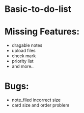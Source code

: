 # Basic-to-do-list

# Missing Features:
- dragable notes
- upload files
- check mark
- priority list
- and more..

# Bugs:
- note_filed incorrect size
- card size and order problem
  
